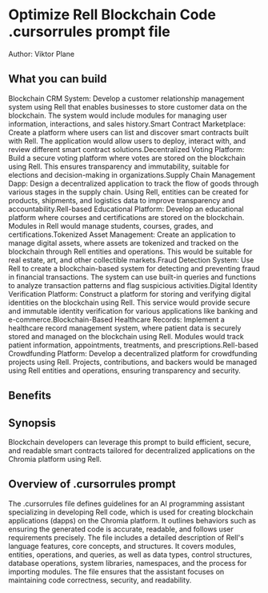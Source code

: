 # Optimize Rell Blockchain Code .cursorrules prompt file

Author: Viktor Plane

## What you can build
Blockchain CRM System: Develop a customer relationship management system using Rell that enables businesses to store customer data on the blockchain. The system would include modules for managing user information, interactions, and sales history.Smart Contract Marketplace: Create a platform where users can list and discover smart contracts built with Rell. The application would allow users to deploy, interact with, and review different smart contract solutions.Decentralized Voting Platform: Build a secure voting platform where votes are stored on the blockchain using Rell. This ensures transparency and immutability, suitable for elections and decision-making in organizations.Supply Chain Management Dapp: Design a decentralized application to track the flow of goods through various stages in the supply chain. Using Rell, entities can be created for products, shipments, and logistics data to improve transparency and accountability.Rell-based Educational Platform: Develop an educational platform where courses and certifications are stored on the blockchain. Modules in Rell would manage students, courses, grades, and certifications.Tokenized Asset Management: Create an application to manage digital assets, where assets are tokenized and tracked on the blockchain through Rell entities and operations. This would be suitable for real estate, art, and other collectible markets.Fraud Detection System: Use Rell to create a blockchain-based system for detecting and preventing fraud in financial transactions. The system can use built-in queries and functions to analyze transaction patterns and flag suspicious activities.Digital Identity Verification Platform: Construct a platform for storing and verifying digital identities on the blockchain using Rell. This service would provide secure and immutable identity verification for various applications like banking and e-commerce.Blockchain-Based Healthcare Records: Implement a healthcare record management system, where patient data is securely stored and managed on the blockchain using Rell. Modules would track patient information, appointments, treatments, and prescriptions.Rell-based Crowdfunding Platform: Develop a decentralized platform for crowdfunding projects using Rell. Projects, contributions, and backers would be managed using Rell entities and operations, ensuring transparency and security.

## Benefits


## Synopsis
Blockchain developers can leverage this prompt to build efficient, secure, and readable smart contracts tailored for decentralized applications on the Chromia platform using Rell.

## Overview of .cursorrules prompt
The .cursorrules file defines guidelines for an AI programming assistant specializing in developing Rell code, which is used for creating blockchain applications (dapps) on the Chromia platform. It outlines behaviors such as ensuring the generated code is accurate, readable, and follows user requirements precisely. The file includes a detailed description of Rell's language features, core concepts, and structures. It covers modules, entities, operations, and queries, as well as data types, control structures, database operations, system libraries, namespaces, and the process for importing modules. The file ensures that the assistant focuses on maintaining code correctness, security, and readability.

